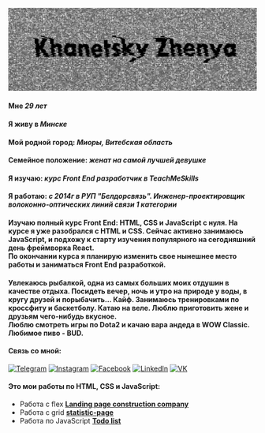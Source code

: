 ![Header](https://github.com/Khanetsky-Zhenya/Khanetsky-Zhenya/blob/main/assets/gitHubHeader.png)

#### Мне *29 лет*
#### Я живу в *Минске*
#### Мой родной город: *Миоры, Витебская область*
#### Семейное положение: *женат на самой лучшей девушке*
#### Я изучаю: *курс Front End разработчик в TeachMeSkills*
#### Я работаю: *с 2014г в РУП "Белдорсвязь". Инженер-проектировщик волоконно-оптических линий связи 1 категории*
<p></p>

#### Изучаю полный курс Front End: HTML, CSS и JavaScript с нуля. На курсе я уже разобрался с HTML и CSS. Сейчас активно занимаюсь JavaScript, и подхожу к старту изучения популярного на сегодняшний день фреймворка React. <br>По окончании курса я планирую изменить свое нынешнее место работы и заниматься Front End разработкой.
<p></p>

#### Увлекаюсь рыбалкой, одна из самых больших моих отдушин в качестве отдыха. Посидеть вечер, ночь и утро на природе у воды, в кругу друзей и порыбачить… Кайф. Занимаюсь тренировками по кроссфиту и баскетболу. Катаю на веле. Люблю приготовить жене и друзьям чего-нибудь вкусное. <br>Люблю смотреть игры по Dota2 и качаю вара андеда в WOW Classic.<br>Любимое пиво - BUD.
<p></p>

#### Связь со мной:
<p></p>

[![Telegram](https://img.shields.io/badge/-Telegram-090909?style=for-the-badge&logo=telegram&logoColor=27A0D9)](https://t.me/zhenya_khanetsky)
[![Instagram](https://img.shields.io/badge/-Instagram-090909?style=for-the-badge&logo=instagram&logoColor=B4068E)](https://www.instagram.com/hanzhk)
[![Facebook](https://img.shields.io/badge/-Facebook-090909?style=for-the-badge&logo=facebook&logoColor=1195F5)](https://www.facebook.com/zverek.zheka)
[![LinkedIn](https://img.shields.io/badge/-LinkedIn-090909?style=for-the-badge&logo=linkedin&logoColor=007BB6)](https://by.linkedin.com/in/%D0%B5%D0%B2%D0%B3%D0%B5%D0%BD%D0%B8%D0%B9-%D1%85%D0%B0%D0%BD%D0%B5%D1%86%D0%BA%D0%B8%D0%B9-7a4813215)
[![VK](https://img.shields.io/badge/-VK-090909?style=for-the-badge&logo=VK&logoColor=4F7DB3)](https://vk.com/id21421176)

<p></p>

#### Это мои работы по HTML, CSS и JavaScript:
* Работа с flex [**Landing page construction company**](https://github.com/Khanetsky-Zhenya/Landing-page-construction-company)
* Работа с grid [**statistic-page**](https://github.com/Khanetsky-Zhenya/statistic-page)
* Работа по JavaScript [**Todo list**](https://github.com/Khanetsky-Zhenya/Todo-list-version_2.0)
